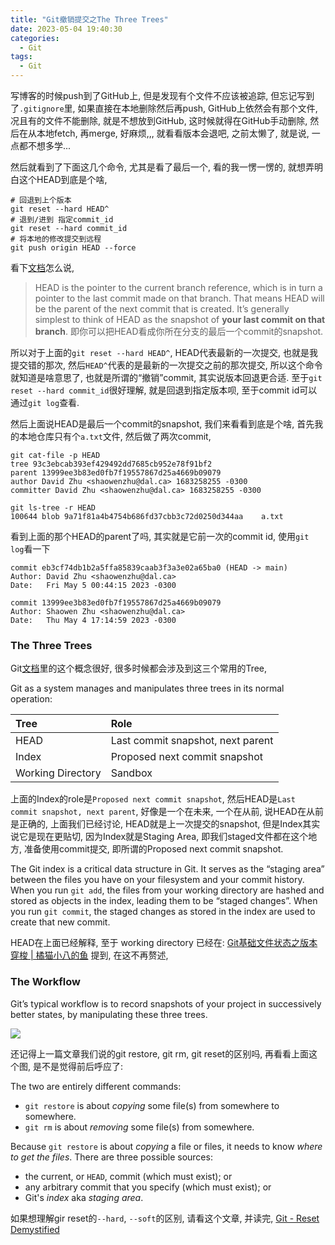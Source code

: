 ```yaml
---
title: "Git撤销提交之The Three Trees"
date: 2023-05-04 19:40:30
categories:
  - Git
tags:
  - Git
---
```


写博客的时候push到了GitHub上, 但是发现有个文件不应该被追踪, 但忘记写到了`.gitignore`里, 如果直接在本地删除然后再push, GitHub上依然会有那个文件, 况且有的文件不能删除, 就是不想放到GitHub, 这时候就得在GitHub手动删除, 然后在从本地fetch, 再merge, 好麻烦,,, 就看看版本会退吧, 之前太懒了, 就是说, 一点都不想多学...

然后就看到了下面这几个命令, 尤其是看了最后一个, 看的我一愣一愣的, 就想弄明白这个HEAD到底是个啥, 

```shell
# 回退到上个版本
git reset --hard HEAD^
# 退到/进到 指定commit_id
git reset --hard commit_id
# 将本地的修改提交到远程
git push origin HEAD --force
```

看下[文档](https://git-scm.com/book/en/v2/Git-Tools-Reset-Demystified)怎么说, 

> HEAD is the pointer to the current branch reference, which is in turn a pointer to the last commit made on that branch. That means HEAD will be the parent of the next commit that is created. It’s generally simplest to think of HEAD as the snapshot of **your last commit on that branch**. 即你可以把HEAD看成你所在分支的最后一个commit的snapshot. 

所以对于上面的`git reset --hard HEAD^`, HEAD代表最新的一次提交, 也就是我提交错的那次, 然后`HEAD^`代表的是最新的一次提交之前的那次提交, 所以这个命令就知道是啥意思了, 也就是所谓的“撤销”commit, 其实说版本回退更合适. 至于`git reset --hard commit_id`很好理解, 就是回退到指定版本呗, 至于commit id可以通过`git log`查看. 

然后上面说HEAD是最后一个commit的snapshot, 我们来看看到底是个啥, 首先我的本地仓库只有个`a.txt`文件, 然后做了两次commit, 

```shell
git cat-file -p HEAD                     
tree 93c3ebcab393ef429492dd7685cb952e78f91bf2
parent 13999ee3b83ed0fb7f19557867d25a4669b09079
author David Zhu <shaowenzhu@dal.ca> 1683258255 -0300
committer David Zhu <shaowenzhu@dal.ca> 1683258255 -0300

git ls-tree -r HEAD                      
100644 blob 9a71f81a4b4754b686fd37cbb3c72d0250d344aa	a.txt
```

看到上面的那个HEAD的parent了吗, 其实就是它前一次的commit id, 使用`git log`看一下

```shell
commit eb3cf74db1b2a5ffa85839caab3f3a3e02a65ba0 (HEAD -> main)
Author: David Zhu <shaowenzhu@dal.ca>
Date:   Fri May 5 00:44:15 2023 -0300

commit 13999ee3b83ed0fb7f19557867d25a4669b09079
Author: Shaowen Zhu <shaowenzhu@dal.ca>
Date:   Thu May 4 17:14:59 2023 -0300
```

### The Three Trees

Git[文档](https://git-scm.com/book/en/v2/Git-Tools-Reset-Demystified)里的这个概念很好, 很多时候都会涉及到这三个常用的Tree, 

Git as a system manages and manipulates three trees in its normal operation:

| Tree              | Role                              |
| :---------------- | :-------------------------------- |
| HEAD              | Last commit snapshot, next parent |
| Index             | Proposed next commit snapshot     |
| Working Directory | Sandbox                           |

上面的Index的role是`Proposed next commit snapshot`, 然后HEAD是`Last commit snapshot, next parent`, 好像是一个在未来, 一个在从前, 说HEAD在从前是正确的, 上面我们已经讨论, HEAD就是上一次提交的snapshot, 但是Index其实说它是现在更贴切, 因为Index就是Staging Area, 即我们staged文件都在这个地方, 准备使用commit提交, 即所谓的Proposed next commit snapshot. 

The Git index is a critical data structure in Git. It serves as the “staging area” between the files you have on your filesystem and your commit history. When you run `git add`, the files from your working directory are hashed and stored as objects in the index, leading them to be “staged changes”. When you run `git commit`, the staged changes as stored in the index are used to create that new commit.

HEAD在上面已经解释, 至于 working directory 已经在: [Git基础文件状态之版本穿梭 | 橘猫小八的鱼](https://davidzhu.xyz/2023/05/05/Git/001-Git-Basics/) 提到,  在这不再赘述, 

### The Workflow

Git’s typical workflow is to record snapshots of your project in successively better states, by manipulating these three trees.

![](a.png)

还记得上一篇文章我们说的git restore, git rm, git reset的区别吗, 再看看上面这个图, 是不是觉得前后呼应了:

The two are entirely different commands:

- `git restore` is about *copying* some file(s) from somewhere to somewhere.
- `git rm` is about *removing* some file(s) from somewhere.

Because `git restore` is about *copying* a file or files, it needs to know *where to get the files*. There are three possible sources:

- the current, or `HEAD`, commit (which must exist); or
- any arbitrary commit that you specify (which must exist); or
- Git's *index* aka *staging area*.

如果想理解gir reset的`--hard`, `--soft`的区别, 请看这个文章, 并读完, [Git - Reset Demystified](https://git-scm.com/book/en/v2/Git-Tools-Reset-Demystified#_git_reset)
